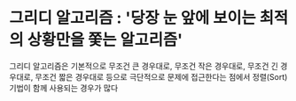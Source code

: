 # 그리디 알고리즘 : '당장 눈 앞에 보이는 최적의 상황만을 쫓는 알고리즘'
그리디 알고리즘은 기본적으로 무조건 큰 경우대로, 무조건 작은 경우대로, 무조건 긴 경우대로, 무조건 짧은 경우대로 등으로 극단적으로 문제에 접근한다는 점에서 정렬(Sort) 기법이 함께 사용되는 경우가 많다
